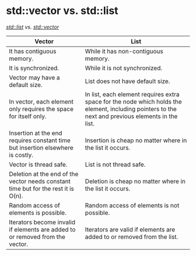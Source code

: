 # std::vector vs. std::list

[_std::list_](https://en.cppreference.com/w/cpp/container/list) _vs._ [_std::vector_](https://en.cppreference.com/w/cpp/container/vector)

| Vector                                                                             | List                                                                                                                                               |
| ---------------------------------------------------------------------------------- | -------------------------------------------------------------------------------------------------------------------------------------------------- |
| It has contiguous memory.                                                          | While it has non-contiguous memory.                                                                                                                |
| It is synchronized.                                                                | While it is not synchronized.                                                                                                                      |
| Vector may have a default size.                                                    | List does not have default size.                                                                                                                   |
| In vector, each element only requires the space for itself only.                   | In list, each element requires extra space for the node which holds the element, including pointers to the next and previous elements in the list. |
| Insertion at the end requires constant time but insertion elsewhere is costly.     | Insertion is cheap no matter where in the list it occurs.                                                                                          |
| Vector is thread safe.                                                             | List is not thread safe.                                                                                                                           |
| Deletion at the end of the vector needs constant time but for the rest it is O(n). | Deletion is cheap no matter where in the list it occurs.                                                                                           |
| Random access of elements is possible.                                             | Random access of elements is not possible.                                                                                                         |
| Iterators become invalid if elements are added to or removed from the vector.      | Iterators are valid if elements are added to or removed from the list.                                                                             |
